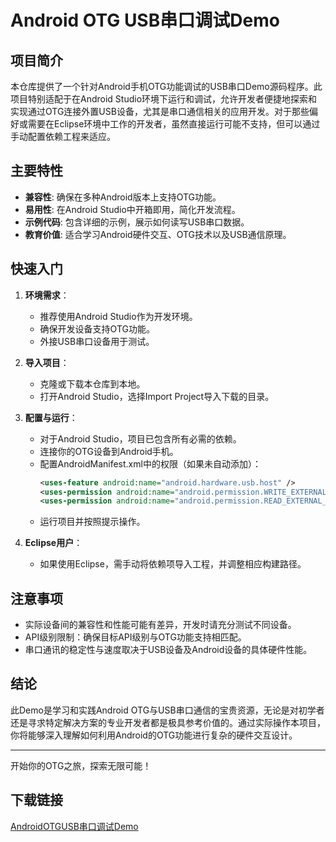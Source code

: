# Android OTG USB串口调试Demo

## 项目简介

本仓库提供了一个针对Android手机OTG功能调试的USB串口Demo源码程序。此项目特别适配于在Android Studio环境下运行和调试，允许开发者便捷地探索和实现通过OTG连接外置USB设备，尤其是串口通信相关的应用开发。对于那些偏好或需要在Eclipse环境中工作的开发者，虽然直接运行可能不支持，但可以通过手动配置依赖工程来适应。

## 主要特性

- **兼容性**: 确保在多种Android版本上支持OTG功能。
- **易用性**: 在Android Studio中开箱即用，简化开发流程。
- **示例代码**: 包含详细的示例，展示如何读写USB串口数据。
- **教育价值**: 适合学习Android硬件交互、OTG技术以及USB通信原理。

## 快速入门

1. **环境需求**：
   - 推荐使用Android Studio作为开发环境。
   - 确保开发设备支持OTG功能。
   - 外接USB串口设备用于测试。

2. **导入项目**：
   - 克隆或下载本仓库到本地。
   - 打开Android Studio，选择Import Project导入下载的目录。

3. **配置与运行**：
   - 对于Android Studio，项目已包含所有必需的依赖。
   - 连接你的OTG设备到Android手机。
   - 配置AndroidManifest.xml中的权限（如果未自动添加）：
     ```xml
     <uses-feature android:name="android.hardware.usb.host" />
     <uses-permission android:name="android.permission.WRITE_EXTERNAL_STORAGE" />
     <uses-permission android:name="android.permission.READ_EXTERNAL_STORAGE" />
     ```
   - 运行项目并按照提示操作。

4. **Eclipse用户**：
   - 如果使用Eclipse，需手动将依赖项导入工程，并调整相应构建路径。

## 注意事项

- 实际设备间的兼容性和性能可能有差异，开发时请充分测试不同设备。
- API级别限制：确保目标API级别与OTG功能支持相匹配。
- 串口通讯的稳定性与速度取决于USB设备及Android设备的具体硬件性能。

## 结论

此Demo是学习和实践Android OTG与USB串口通信的宝贵资源，无论是对初学者还是寻求特定解决方案的专业开发者都是极具参考价值的。通过实际操作本项目，你将能够深入理解如何利用Android的OTG功能进行复杂的硬件交互设计。

---

开始你的OTG之旅，探索无限可能！

## 下载链接

[AndroidOTGUSB串口调试Demo](https://pan.quark.cn/s/1646f7c156a9)